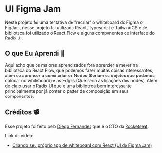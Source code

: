# UI Figma Jam
Neste projeto foi uma tentativa de "recriar" o whiteboard do Figma o FigJam, nesse projeto foi utilizado React, Typescript e TailwindCS e de biblioteca foi utilizado o React Flow e alguns componentes de interface do Radix UI.

## O que Eu Aprendi 🤔

Aqui acho que os maiores aprendizados fora aprender a mexer na biblioteca do React Flow, que podemos fazer muitas coisas interessantes, além de aprender a como criar os Nodes (Seriam os objetos que podemos colocar no whiteboard) e as Edges (Que seria as ligações dos nodes). Além de claro usar o Radix UI que e uma biblioteca bem interessante principalmente por já conter o patter de composição em seus componentes.


## Créditos 📽️
Esse projeto foi feito pelo [Diego Fernandes](https://github.com/diego3g) que é o CTO da [Rocketseat](https://www.rocketseat.com.br/).

Link do vídeo:

- [Criando seu próprio app de whiteboard com React (UI do Figma Jam)](https://www.youtube.com/watch?v=J3vbTM21uDs)